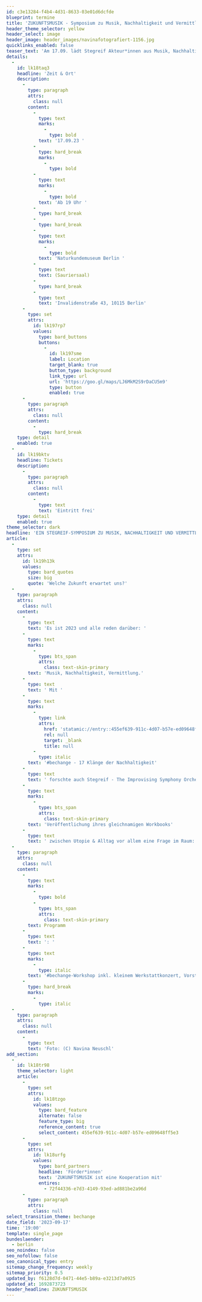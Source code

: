 ```yaml
---
id: c3e13284-f4b4-4d31-8633-03e01d6dcfde
blueprint: termine
title: 'ZUKUNFTSMUSIK - Symposium zu Musik, Nachhaltigkeit und Vermittlung | Naturkundemuseum'
header_theme_selector: yellow
header_select: image
header_image: header_images/navinafotografiert-1156.jpg
quicklinks_enabled: false
teaser_text: 'Am 17.09. lädt Stegreif Akteur*innen aus Musik, Nachhaltigkeit und Vermittlung zu ZUKUNFTSMUSIK, einem interaktiven Symposium ins Berliner Naturkundemuseum ein.'
details:
  -
    id: lk18taq3
    headline: 'Zeit & Ort'
    description:
      -
        type: paragraph
        attrs:
          class: null
        content:
          -
            type: text
            marks:
              -
                type: bold
            text: '17.09.23 '
          -
            type: hard_break
            marks:
              -
                type: bold
          -
            type: text
            marks:
              -
                type: bold
            text: 'Ab 19 Uhr '
          -
            type: hard_break
          -
            type: hard_break
          -
            type: text
            marks:
              -
                type: bold
            text: 'Naturkundemuseum Berlin '
          -
            type: text
            text: (Sauriersaal)
          -
            type: hard_break
          -
            type: text
            text: 'Invalidenstraße 43, 10115 Berlin'
      -
        type: set
        attrs:
          id: lk197rp7
          values:
            type: bard_buttons
            buttons:
              -
                id: lk197sme
                label: Location
                target_blank: true
                button_type: background
                link_type: url
                url: 'https://goo.gl/maps/LJ6MkM2S9rDaCU5m9'
                type: button
                enabled: true
      -
        type: paragraph
        attrs:
          class: null
        content:
          -
            type: hard_break
    type: detail
    enabled: true
  -
    id: lk19bktv
    headline: Tickets
    description:
      -
        type: paragraph
        attrs:
          class: null
        content:
          -
            type: text
            text: 'Eintritt frei'
    type: detail
    enabled: true
theme_selector: dark
headline: 'EIN STEGREIF-SYMPOSIUM ZU MUSIK, NACHHALTIGKEIT UND VERMITTLUNG'
article:
  -
    type: set
    attrs:
      id: lk19h13k
      values:
        type: bard_quotes
        size: big
        quote: 'Welche Zukunft erwartet uns?'
  -
    type: paragraph
    attrs:
      class: null
    content:
      -
        type: text
        text: 'Es ist 2023 und alle reden darüber: '
      -
        type: text
        marks:
          -
            type: bts_span
            attrs:
              class: text-skin-primary
        text: 'Musik, Nachhaltigkeit, Vermittlung.'
      -
        type: text
        text: ' Mit '
      -
        type: text
        marks:
          -
            type: link
            attrs:
              href: 'statamic://entry::455ef639-911c-4d07-b57e-ed09648ff5e3'
              rel: null
              target: _blank
              title: null
          -
            type: italic
        text: '#bechange - 17 Klänge der Nachhaltigkeit'
      -
        type: text
        text: ' forschte auch Stegreif - The Improvising Symphony Orchestra zwei Jahre lang daran, wie diese Arbeitsfelder zusammenwachsen und gemeinsam zu einer besseren Zukunft beitragen können. Heute ist es Zeit, Bilanz zu ziehen. Am 17.09. lädt Stegreif Akteur*innen aus Musik, Nachhaltigkeit und Vermittlung zu ZUKUNFTSMUSIK, einem interaktiven Symposium ins Berliner Naturkundemuseum ein. Dort steht neben der '
      -
        type: text
        marks:
          -
            type: bts_span
            attrs:
              class: text-skin-primary
        text: 'Veröffentlichung ihres gleichnamigen Workbooks'
      -
        type: text
        text: ' zwischen Utopie & Alltag vor allem eine Frage im Raum: Was bleibt?'
  -
    type: paragraph
    attrs:
      class: null
    content:
      -
        type: text
        marks:
          -
            type: bold
          -
            type: bts_span
            attrs:
              class: text-skin-primary
        text: Programm
      -
        type: text
        text: ': '
      -
        type: text
        marks:
          -
            type: italic
        text: '#bechange-Workshop inkl. kleinem Werkstattkonzert, Vorstellung der Publikation ZUKUNFTSMUSIK und Panel-Diskussion'
      -
        type: hard_break
        marks:
          -
            type: italic
  -
    type: paragraph
    attrs:
      class: null
    content:
      -
        type: text
        text: 'Foto: (C) Navina Neuschl'
add_section:
  -
    id: lk18tr98
    theme_selector: light
    article:
      -
        type: set
        attrs:
          id: lk18tzgo
          values:
            type: bard_feature
            alternate: false
            feature_type: big
            reference_content: true
            select_content: 455ef639-911c-4d07-b57e-ed09648ff5e3
      -
        type: set
        attrs:
          id: lk18urfg
          values:
            type: bard_partners
            headline: 'Förder*innen'
            text: 'ZUKUNFTSMUSIK ist eine Kooperation mit'
            entires:
              - 72f44336-e7d3-4149-93ed-ad881be2a96d
      -
        type: paragraph
        attrs:
          class: null
select_transition_theme: bechange
date_field: '2023-09-17'
time: '19:00'
template: single_page
bundeslaender:
  - berlin
seo_noindex: false
seo_nofollow: false
seo_canonical_type: entry
sitemap_change_frequency: weekly
sitemap_priority: 0.5
updated_by: f6128d7d-0471-44e5-b89a-e3213d7a0925
updated_at: 1692873723
header_headline: ZUKUNFTSMUSIK
---
```

